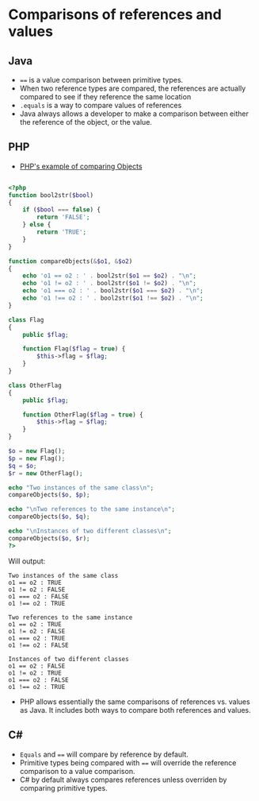 # Comparisons of references and values

## Java
* `==` is a value comparison between primitive types.
* When two reference types are compared, the references are actually compared to see if they reference the same location
* `.equals` is a way to compare values of references
* Java always allows a developer to make a comparison between either the reference of the object, or the value.
## PHP
* [PHP's example of comparing Objects](http://php.net/manual/en/language.oop5.object-comparison.php)
```php

<?php
function bool2str($bool)
{
    if ($bool === false) {
        return 'FALSE';
    } else {
        return 'TRUE';
    }
}

function compareObjects(&$o1, &$o2)
{
    echo 'o1 == o2 : ' . bool2str($o1 == $o2) . "\n";
    echo 'o1 != o2 : ' . bool2str($o1 != $o2) . "\n";
    echo 'o1 === o2 : ' . bool2str($o1 === $o2) . "\n";
    echo 'o1 !== o2 : ' . bool2str($o1 !== $o2) . "\n";
}

class Flag
{
    public $flag;

    function Flag($flag = true) {
        $this->flag = $flag;
    }
}

class OtherFlag
{
    public $flag;

    function OtherFlag($flag = true) {
        $this->flag = $flag;
    }
}

$o = new Flag();
$p = new Flag();
$q = $o;
$r = new OtherFlag();

echo "Two instances of the same class\n";
compareObjects($o, $p);

echo "\nTwo references to the same instance\n";
compareObjects($o, $q);

echo "\nInstances of two different classes\n";
compareObjects($o, $r);
?>
```
Will output:
```
Two instances of the same class
o1 == o2 : TRUE
o1 != o2 : FALSE
o1 === o2 : FALSE
o1 !== o2 : TRUE

Two references to the same instance
o1 == o2 : TRUE
o1 != o2 : FALSE
o1 === o2 : TRUE
o1 !== o2 : FALSE

Instances of two different classes
o1 == o2 : FALSE
o1 != o2 : TRUE
o1 === o2 : FALSE
o1 !== o2 : TRUE
```
* PHP allows essentially the same comparisons of references vs. values as Java. It includes both ways to compare both references and values.

## C#
* `Equals` and `==` will compare by reference by default.
* Primitive types being compared with `==` will override the reference comparison to a value comparison.
* C# by default always compares references unless overriden by comparing primitive types.


